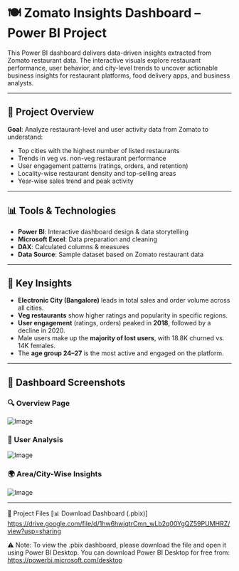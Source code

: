 # 🍽️ Zomato Insights Dashboard – Power BI Project

This Power BI dashboard delivers data-driven insights extracted from Zomato restaurant data. The interactive visuals explore restaurant performance, user behavior, and city-level trends to uncover actionable business insights for restaurant platforms, food delivery apps, and business analysts.

---

## 📌 Project Overview

**Goal**: Analyze restaurant-level and user activity data from Zomato to understand:

- Top cities with the highest number of listed restaurants
- Trends in veg vs. non-veg restaurant performance
- User engagement patterns (ratings, orders, and retention)
- Locality-wise restaurant density and top-selling areas
- Year-wise sales trend and peak activity

---

## 📊 Tools & Technologies

- **Power BI**: Interactive dashboard design & data storytelling  
- **Microsoft Excel**: Data preparation and cleaning  
- **DAX**: Calculated columns & measures  
- **Data Source**: Sample dataset based on Zomato restaurant data

---

## 🧠 Key Insights

- **Electronic City (Bangalore)** leads in total sales and order volume across all cities.
- **Veg restaurants** show higher ratings and popularity in specific regions.
- **User engagement** (ratings, orders) peaked in **2018**, followed by a decline in 2020.
- Male users make up the **majority of lost users**, with 18.8K churned vs. 14K females.
- The **age group 24–27** is the most active and engaged on the platform.

---

## 📸 Dashboard Screenshots

### 🔍 Overview Page
![Image](https://github.com/user-attachments/assets/bf77f6bd-b266-4a85-bcd1-663a420193d1)
### 👥 User Analysis
![Image](https://github.com/user-attachments/assets/749e2311-aa32-4fde-9070-4fdca90d9113)


### 🌍 Area/City-Wise Insights
![Image](https://github.com/user-attachments/assets/a7f3423c-a493-4579-8e8a-70f0240d9538)


---

📁 Project Files
[📊 Download Dashboard (.pbix)] https://drive.google.com/file/d/1hw6hwjqtrCmn_wLb2q00YgQZ59PUMHRZ/view?usp=sharing

⚠️ Note: To view the .pbix dashboard, please download the file and open it using Power BI Desktop. You can download Power BI Desktop for free from: https://powerbi.microsoft.com/desktop

